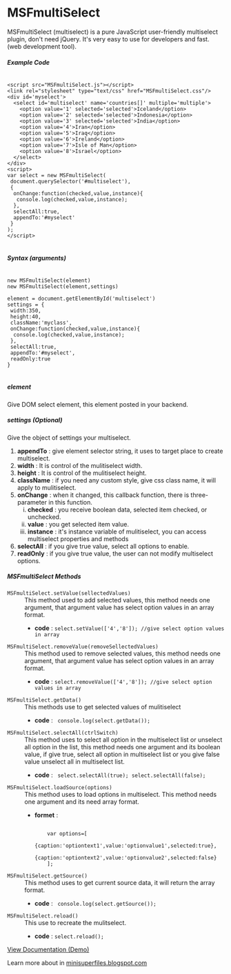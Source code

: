 # MSFmultiSelect
MSFmultiSelect (multiselect) is a pure JavaScript user-friendly multiselect plugin, don't need jQuery. It's very easy to use for developers and fast. (web development tool). 
<h5>Example Code</h5>
<pre>
<code>
&lt;script src="MSFmultiSelect.js"&gt;&lt;/script&gt;
&lt;link rel="stylesheet" type="text/css" href="MSFmultiSelect.css"/&gt;
&lt;div id='myselect'&gt;
  &lt;select id='multiselect' name='countries[]' multiple='multiple'&gt;
    &lt;option value='1' selected='selected'&gt;Iceland&lt;/option&gt;
    &lt;option value='2' selected='selected'&gt;Indonesia&lt;/option&gt;
    &lt;option value='3' selected='selected'&gt;India&lt;/option&gt;
    &lt;option value='4'&gt;Iran&lt;/option&gt;
    &lt;option value='5'&gt;Iraq&lt;/option&gt;
    &lt;option value='6'&gt;Ireland&lt;/option&gt;
    &lt;option value='7'&gt;Isle of Man&lt;/option&gt;
    &lt;option value='8'&gt;Israel&lt;/option&gt;
  &lt;/select&gt;
&lt;/div&gt;
&lt;script&gt;
var select = new MSFmultiSelect(
 document.querySelector('#multiselect'),
 { 
  onChange:function(checked,value,instance){
   console.log(checked,value,instance); 
  },
  selectAll:true,
  appendTo:'#myselect' 
 } 
);
&lt;/script&gt;
</code>
</pre>

<h5>Syntax (arguments)</h5>

<pre>
<code>
new MSFmultiSelect(element)
new MSFmultiSelect(element,settings)

element = document.getElementById('multiselect')
settings = { 
 width:350,
 height:40,
 className:'myclass',
 onChange:function(checked,value,instance){
  console.log(checked,value,instance);
 },
 selectAll:true,
 appendTo:'#myselect',
 readOnly:true
}
</code>
</pre>
<h5>element</h5>Give DOM select element, this element posted in your backend. 
<h5>settings (Optional)</h5>Give the object of settings your multiselect.
<ol type="1"><li><b>appendTo</b> : give element selector string, it uses to target place to create multiselect.</li>
<li><b>width</b> : It is control of the mulitiselect width.</li>
  <li><b>height</b> :  It is control of the mulitiselect height.</li>
  <li><b>className</b> : if you need any custom style, give css class name, it will apply to mulitiselect.</li>
  <li><b>onChange</b> : when it changed, this callback function, there is three-parameter in this function.<ol type="i"><li><b>checked</b> : you receive boolean data, selected item checked, or unchecked.</li>
  <li><b>value</b> : you get selected item value.</li>
  <li><b>instance</b> : it's instance variable of mulitiselect, you can access multiselect properties and methods</li></ol></li>
  <li><b>selectAll</b> : if you give true value, select all options to enable.</li>
  <li><b>readOnly</b> :  if you give true value, the user can not modify multiselect options.</li></ol>
<h5>MSFmultiSelect Methods</h5><dl>
  <dt><code>MSFmultiSelect.setValue(sellectedValues)</code></dt>
<dd>This method used to add selected values, this method needs one argument, that argument value has select option values in an array format.<ul>
<li><b>code</b> : <code>select.setValue(['4','8']); //give select option values in array</code></li></ul></dd>
<dt><code>MSFmultiSelect.removeValue(removeSellectedValues)</code></dt>
  <dd>This method used to remove selected values, this method needs one argument, that argument value has select option values in an array format.<ul>
<li><b>code</b> : <code>select.removeValue(['4','8']); //give select option values in array</code></li></dd>
<dt><code>MSFmultiSelect.getData()</code></dt>
  <dd>This methods use to get selected values of mulitiselect<ul>
<li><b>code</b> : <code> console.log(select.getData());</code></li></ul></dd>
<dt><code>MSFmultiSelect.selectAll(ctrlSwitch)</code></dt>
  <dd>This method uses to select all option in the multiselect list or unselect all option in the list, this method needs one argument and its boolean value, if give true, select all option in multiselect list or you give false value unselect all in multiselect list.<ul>
<li><b>code</b> : <code> select.selectAll(true); select.selectAll(false);</code></li></ul></dd>
  <dt><code>MSFmultiSelect.loadSource(options)</code></dt>
  <dd>This method uses to load options in multiselect. This method needs one argument and its need array format.<ul>
<li><b>formet</b> : <pre>
<code>
    var options=[
        {caption:'optiontext1',value:'optionvalue1',selected:true},
        {caption:'optiontext2',value:'optionvalue2',selected:false}
    ];</code></pre></li>
</ul></dd><dt><code>MSFmultiSelect.getSource()</code></dt>
<dd>This method uses to get current source data, it will return the array format.<ul>
<li><b>code</b> : <code> console.log(select.getSource());</code></li></ul></dd><dt><code>MSFmultiSelect.reload()</code></dt><dd>This use to recreate the mulitselect.<ul>
<li><b>code</b> : <code>select.reload();</code></li></ul></dd></dl>
<a target="_blank" href="https://minisuperfiles.blogspot.com/p/documentation.html?project=msfmultiselect" >View Documentation (Demo)</a>

<p>Learn more about in <a target="_blank" href="https://minisuperfiles.blogspot.com" >minisuperfiles.blogspot.com</a></p>
